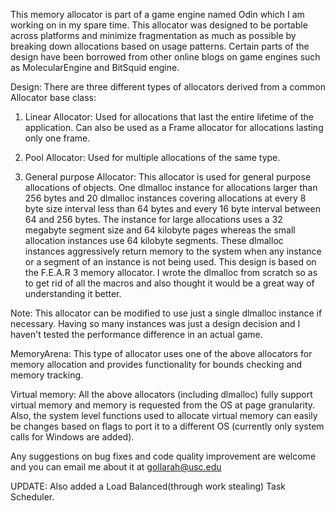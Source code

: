 This memory allocator is part of a game engine named Odin which I am working on in my spare time. This allocator was designed to be portable across platforms and minimize fragmentation as much as possible by breaking down allocations based on usage patterns. Certain parts of the design have been borrowed from other online blogs on game engines such as MolecularEngine and BitSquid engine.

Design:
There are three different types of allocators derived from a common Allocator base class:

1) Linear Allocator:
Used for allocations that last the entire lifetime of the application. Can also be used as a Frame allocator for allocations lasting only one frame.

2) Pool Allocator:
Used for multiple allocations of the same type.

3) General purpose Allocator:
This allocator is used for general purpose allocations of objects. One dlmalloc instance for allocations larger than 256 bytes and 20 dlmalloc instances covering allocations at every 8 byte size interval less than 64 bytes and every 16 byte interval between 64 and 256 bytes.  The instance for large allocations uses a 32 megabyte segment size and 64 kilobyte pages whereas the small allocation instances use 64 kilobyte segments. These dlmalloc instances aggressively return memory to the system when any instance or a segment of an instance is not being used. This design is based on the F.E.A.R 3 memory allocator. I wrote the dlmalloc from scratch so as to get rid of all the macros and also thought it would be a great way of understanding it better.

Note: This allocator can be modified to use just a single dlmalloc instance if necessary. Having so many instances was just a design decision and I haven't tested the performance difference in an actual game.

MemoryArena:
This type of allocator uses one of the above allocators for memory allocation and provides functionality for bounds checking and memory tracking.

Virtual memory:
All the above allocators (including dlmalloc) fully support virtual memory and memory is requested from the OS at page granularity. Also, the system level functions used to allocate virtual memory can easily be changes based on flags to port it to a different OS (currently only system calls for Windows are added).

Any suggestions on bug fixes and code quality improvement are welcome and you can email me about it at gollarah@usc.edu

UPDATE: 
Also added a Load Balanced(through work stealing) Task Scheduler.
